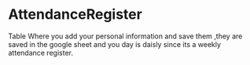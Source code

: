 # AttendanceRegister

Table Where you add your personal information and save them ,they are saved in the google sheet 
and you day is daisly since its a weekly attendance register.